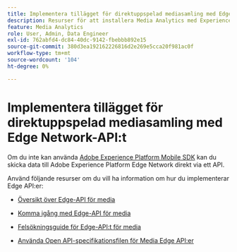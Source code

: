 ```yaml
---
title: Implementera tillägget för direktuppspelad mediasamling med Edge Network-API:t
description: Resurser för att installera Media Analytics med Experience Platform Edge API.
feature: Media Analytics
role: User, Admin, Data Engineer
exl-id: 762abfd4-dc84-40dc-9142-fbebbb892e15
source-git-commit: 380d3ea192162226816d2e269e5cca20f981ac0f
workflow-type: tm+mt
source-wordcount: '104'
ht-degree: 0%

---
```


# Implementera tillägget för direktuppspelad mediasamling med Edge Network-API:t

Om du inte kan använda [Adobe Experience Platform Mobile SDK](/help/implementation/edge/implementation-edge.md) kan du skicka data till Adobe Experience Platform Edge Network direkt via ett API.

Använd följande resurser om du vill ha information om hur du implementerar Edge API:er:

* [Översikt över Edge-API för media](https://developer.adobe.com/cja-apis/docs/endpoints/media-edge/)

* [Komma igång med Edge-API för media](https://developer.adobe.com/cja-apis/docs/endpoints/media-edge/getting-started/)

* [Felsökningsguide för Edge-API:t för media](https://developer.adobe.com/cja-apis/docs/endpoints/media-edge/troubleshooting/)

* [Använda Open API-specifikationsfilen för Media Edge API:er](https://developer.adobe.com/data-collection-apis/docs/api/media-edge/)
